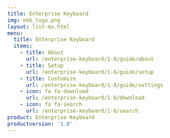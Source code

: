 ```yaml
---
title: Enterprise Keyboard
img: ekb_logo.png
layout: list-mx.html
menu:
  title: Enterprise Keyboard
  items:
    - title: About
      url: /enterprise-keyboard/1-8/guide/about
    - title: Setup
      url: /enterprise-keyboard/1-8/guide/setup
    - title: Customize
      url: /enterprise-keyboard/1-8/guide/settings
    - icon: fa fa-download
      url: /enterprise-keyboard/1-8/download
    - icon: fa fa-search
      url: /enterprise-keyboard/1-8/search
product: Enterprise Keyboard
productversion: '1.8'
---
```


